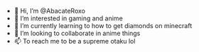 - 👋 Hi, I’m @AbacateRoxo
- 👀 I’m interested in gaming and anime
- 🌱 I’m currently learning to how to get diamonds on minecraft
- 💞️ I’m looking to collaborate in anime things
- 📫 To reach me to be a supreme otaku lol

<!---
AbacateRoxo/AbacateRoxo is a ✨ special ✨ repository because its `README.md` (this file) appears on your GitHub profile.
You can click the Preview link to take a look at your changes.
--->
